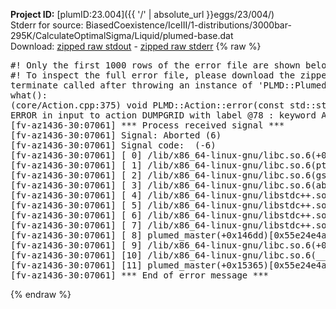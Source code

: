 **Project ID:** [plumID:23.004]({{ '/' | absolute_url }}eggs/23/004/)  
Stderr for source:  BiasedCoexistence/IceIII/1-distributions/3000bar-295K/CalculateOptimalSigma/Liquid/plumed-base.dat   
Download: [zipped raw stdout](plumed-base.dat.plumed_master.stdout.txt.zip) - [zipped raw stderr](plumed-base.dat.plumed_master.stderr.txt.zip) 
{% raw %}
<pre>
#! Only the first 1000 rows of the error file are shown below
#! To inspect the full error file, please download the zipped raw stderr file above
terminate called after throwing an instance of 'PLMD::Plumed::ExceptionError'
what():
(core/Action.cpp:375) void PLMD::Action::error(const std::string&) const
ERROR in input to action DUMPGRID with label @78 : keyword ARG is compulsory for this action
[fv-az1436-30:07061] *** Process received signal ***
[fv-az1436-30:07061] Signal: Aborted (6)
[fv-az1436-30:07061] Signal code:  (-6)
[fv-az1436-30:07061] [ 0] /lib/x86_64-linux-gnu/libc.so.6(+0x45330)[0x7f4741c45330]
[fv-az1436-30:07061] [ 1] /lib/x86_64-linux-gnu/libc.so.6(pthread_kill+0x11c)[0x7f4741c9eb2c]
[fv-az1436-30:07061] [ 2] /lib/x86_64-linux-gnu/libc.so.6(gsignal+0x1e)[0x7f4741c4527e]
[fv-az1436-30:07061] [ 3] /lib/x86_64-linux-gnu/libc.so.6(abort+0xdf)[0x7f4741c288ff]
[fv-az1436-30:07061] [ 4] /lib/x86_64-linux-gnu/libstdc++.so.6(+0xa5ff5)[0x7f47420a5ff5]
[fv-az1436-30:07061] [ 5] /lib/x86_64-linux-gnu/libstdc++.so.6(+0xbb0da)[0x7f47420bb0da]
[fv-az1436-30:07061] [ 6] /lib/x86_64-linux-gnu/libstdc++.so.6(_ZSt10unexpectedv+0x0)[0x7f47420a5a55]
[fv-az1436-30:07061] [ 7] /lib/x86_64-linux-gnu/libstdc++.so.6(+0xa5a6f)[0x7f47420a5a6f]
[fv-az1436-30:07061] [ 8] plumed_master(+0x146dd)[0x55e24e4ac6dd]
[fv-az1436-30:07061] [ 9] /lib/x86_64-linux-gnu/libc.so.6(+0x2a1ca)[0x7f4741c2a1ca]
[fv-az1436-30:07061] [10] /lib/x86_64-linux-gnu/libc.so.6(__libc_start_main+0x8b)[0x7f4741c2a28b]
[fv-az1436-30:07061] [11] plumed_master(+0x15365)[0x55e24e4ad365]
[fv-az1436-30:07061] *** End of error message ***
</pre>
{% endraw %}
